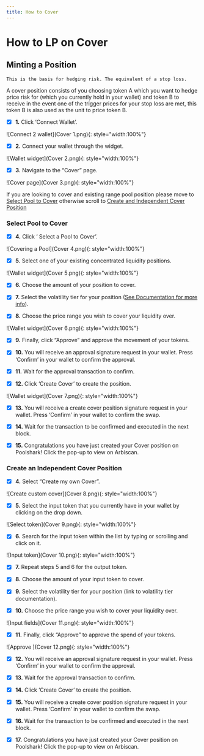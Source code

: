 ```yaml
---
title: How to Cover
---
```


# How to LP on Cover

## Minting a Position

    This is the basis for hedging risk. The equivalent of a stop loss.

A cover position consists of you choosing token A which you want to hedge price risk for (which you currently hold in your wallet) and token B to receive in the event one of the trigger prices for your stop loss are met, this token B is also used as the unit to price token B.

- [x] **1.** Click ‘Connect Wallet’.

![Connect 2 wallet](Cover 1.png){: style="width:100%"}

- [x] **2.** Connect your wallet through the widget.

![Wallet widget](Cover 2.png){: style="width:100%"}

- [x] **3.** Navigate to the “Cover” page.

![Cover page](Cover 3.png){: style="width:100%"}

If you are looking to cover and existing range pool position please move to [Select Pool to Cover](#Select-Pool-to-Cover) otherwise scroll to [Create and Independent Cover Position](#create-an-independent-cover-position)

### Select Pool to Cover

- [x] **4.** Click ‘ Select a Pool to Cover’.

![Covering a Pool](Cover 4.png){: style="width:100%"}

- [x] **5.** Select one of your existing concentrated liquidity positions.

![Wallet widget](Cover 5.png){: style="width:100%"}

- [x] **6.** Choose the amount of your position to cover.

- [x] **7.** Select the volatility tier for your position ([See Documentation for more info](https://docs.poolshark.fi/overview/glossary/#how-volatility-tiers-work)).

- [x] **8.** Choose the price range you wish to cover your liquidity over.

![Wallet widget](Cover 6.png){: style="width:100%"}

- [x] **9.** Finally, click “Approve” and approve the movement of your tokens.

- [x] **10.** You will receive an approval signature request in your wallet. Press ‘Confirm’ in your wallet to confirm the approval.

- [x] **11.** Wait for the approval transaction to confirm.

- [x] **12.** Click ‘Create Cover’ to create the position.

![Wallet widget](Cover 7.png){: style="width:100%"}

- [x] **13.** You will receive a create cover position signature request in your wallet. Press ‘Confirm’ in your wallet to confirm the swap.

- [x] **14.** Wait for the transaction to be confirmed and executed in the next block.

- [x] **15.** Congratulations you have just created your Cover position on Poolshark! Click the pop-up to view on Arbiscan.

### Create an Independent Cover Position

- [x] **4.** Select “Create my own Cover”.

![Create custom cover](Cover 8.png){: style="width:100%"}

- [x] **5.** Select the input token that you currently have in your wallet by clicking on the drop down.

![Select token](Cover 9.png){: style="width:100%"}

- [x] **6.** Search for the input token within the list by typing or scrolling and click on it.

![Input token](Cover 10.png){: style="width:100%"}

- [x] **7.** Repeat steps 5 and 6 for the output token.

- [x] **8.** Choose the amount of your input token to cover.

- [x] **9.** Select the volatility tier for your position (link to volatility tier documentation).

- [x] **10.** Choose the price range you wish to cover your liquidity over.

![Input fields](Cover 11.png){: style="width:100%"}

- [x] **11.** Finally, click “Approve” to approve the spend of your tokens.

![Approve ](Cover 12.png){: style="width:100%"}

- [x] **12.** You will receive an approval signature request in your wallet. Press ‘Confirm’ in your wallet to confirm the approval.

- [x] **13.** Wait for the approval transaction to confirm.

- [x] **14.** Click ‘Create Cover’ to create the position.

- [x] **15.** You will receive a create cover position signature request in your wallet. Press ‘Confirm’ in your wallet to confirm the swap.

- [x] **16.** Wait for the transaction to be confirmed and executed in the next block.

- [x] **17.** Congratulations you have just created your Cover position on Poolshark! Click the pop-up to view on Arbiscan.

<br><br><br>